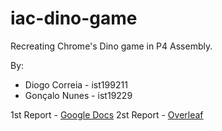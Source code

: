 # iac-dino-game

Recreating Chrome's Dino game in P4 Assembly.

By:

- Diogo Correia - ist199211
- Gonçalo Nunes - ist19229

1st Report - [Google Docs](https://docs.google.com/document/d/1JnyunkubgorcACvVgxa0pP2MEyTEVgciH6QQxwoJQUc/edit)
2st Report - [Overleaf](https://www.overleaf.com/read/djgcmnjpxxsz)
